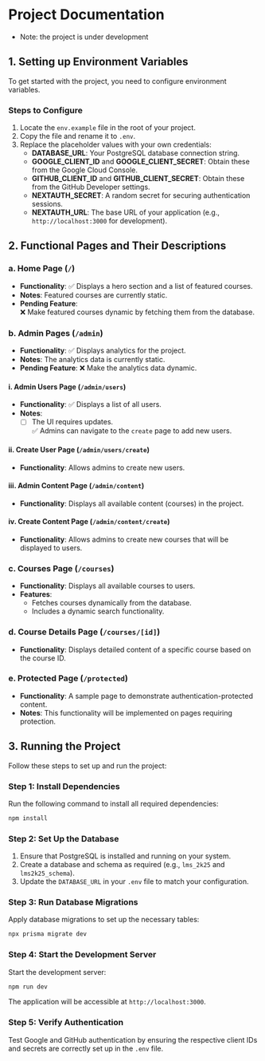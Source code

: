 # Project Documentation

* Note: the project is under development 

## 1. Setting up Environment Variables
To get started with the project, you need to configure environment variables.

### Steps to Configure
1. Locate the `env.example` file in the root of your project.
2. Copy the file and rename it to `.env`.
3. Replace the placeholder values with your own credentials:
   - **DATABASE_URL**: Your PostgreSQL database connection string.
   - **GOOGLE_CLIENT_ID** and **GOOGLE_CLIENT_SECRET**: Obtain these from the Google Cloud Console.
   - **GITHUB_CLIENT_ID** and **GITHUB_CLIENT_SECRET**: Obtain these from the GitHub Developer settings.
   - **NEXTAUTH_SECRET**: A random secret for securing authentication sessions.
   - **NEXTAUTH_URL**: The base URL of your application (e.g., `http://localhost:3000` for development).

## 2. Functional Pages and Their Descriptions

### a. Home Page (`/`)
- **Functionality**: 
  ✅ Displays a hero section and a list of featured courses.
- **Notes**: Featured courses are currently static.
- **Pending Feature**:  
  ❌ Make featured courses dynamic by fetching them from the database.

### b. Admin Pages (`/admin`)
- **Functionality**: ✅ Displays analytics for the project.
- **Notes**: The analytics data is currently static.
- **Pending Feature**:
  ❌ Make the analytics data dynamic.

#### i. Admin Users Page (`/admin/users`)
- **Functionality**: ✅ Displays a list of all users.
- **Notes**:
  - [ ] The UI requires updates.\
✅ Admins can navigate to the `create` page to add new users.

#### ii. Create User Page (`/admin/users/create`)
- **Functionality**: Allows admins to create new users.

#### iii. Admin Content Page (`/admin/content`)
- **Functionality**: Displays all available content (courses) in the project.

#### iv. Create Content Page (`/admin/content/create`)
- **Functionality**: Allows admins to create new courses that will be displayed to users.

### c. Courses Page (`/courses`)
- **Functionality**: Displays all available courses to users.
- **Features**:
  - Fetches courses dynamically from the database.
  - Includes a dynamic search functionality.

### d. Course Details Page (`/courses/[id]`)
- **Functionality**: Displays detailed content of a specific course based on the course ID.

### e. Protected Page (`/protected`)
- **Functionality**: A sample page to demonstrate authentication-protected content.
- **Notes**: This functionality will be implemented on pages requiring protection.

## 3. Running the Project
Follow these steps to set up and run the project:

### Step 1: Install Dependencies
Run the following command to install all required dependencies:
```bash
npm install
```

### Step 2: Set Up the Database
1. Ensure that PostgreSQL is installed and running on your system.
2. Create a database and schema as required (e.g., `lms_2k25` and `lms2k25_schema`).
3. Update the `DATABASE_URL` in your `.env` file to match your configuration.

### Step 3: Run Database Migrations
Apply database migrations to set up the necessary tables:
```bash
npx prisma migrate dev
```

### Step 4: Start the Development Server
Start the development server:
```bash
npm run dev
```

The application will be accessible at `http://localhost:3000`.

### Step 5: Verify Authentication
Test Google and GitHub authentication by ensuring the respective client IDs and secrets are correctly set up in the `.env` file.

